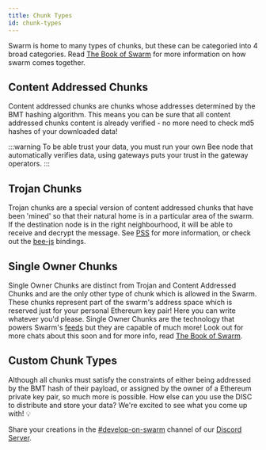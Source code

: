 ```yaml
---
title: Chunk Types
id: chunk-types
---
```


Swarm is home to many types of chunks, but these can be categoried into 4 broad categories. Read [The Book of Swarm](https://gateway.ethswarm.org/bzz/latest.bookofswarm.eth/) for more information on how swarm comes together.

## Content Addressed Chunks

Content addressed chunks are chunks whose addresses determined by the BMT hashing algorithm. This means you can be sure that all content addressed chunks content is already verified - no more need to check md5 hashes of your downloaded data!

:::warning
To be able trust your data, you must run your own Bee node that automatically verifies data, using gateways puts your trust in the gateway operators. 
:::

## Trojan Chunks

Trojan chunks are a special version of content addressed chunks that have been 'mined' so that their natural home is in a particular area of the swarm. If the destination node is in the right neighbourhood, it will be able to receive and decrypt the message. See [PSS](/docs/dapps-on-swarm/pss) for more information, or check out the [bee-js](/docs/dapps-on-swarm/bee-js) bindings.

## Single Owner Chunks

Single Owner Chunks are distinct from Trojan and Content Addressed Chunks and are the only other type of chunk which is allowed in the Swarm. These chunks represent part of the swarm's address space which is reserved just for your personal Ethereum key pair! Here you can write whatever you'd please. Single Owner Chunks are the technology that powers Swarm's [feeds](/docs/dapps-on-swarm/feeds) but they are capable of much more! Look out for more chats about this soon and for more info, read [The Book of Swarm](https://gateway.ethswarm.org/bzz/latest.bookofswarm.eth/).

## Custom Chunk Types

Although all chunks must satisfy the constraints of either being addressed by the BMT hash of their payload, or assigned by the owner of a Ethereum private key pair, so much more is possible. How else can you use the DISC to distribute and store your data? We're excited to see what you come up with! 💡 

Share your creations in the [#develop-on-swarm](https://discord.gg/C6dgqpxZkU) channel of our [Discord Server](https://discord.gg/wdghaQsGq5).